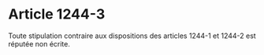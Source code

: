 # Article 1244-3

Toute stipulation contraire aux dispositions des articles 1244-1 et 1244-2 est réputée non écrite.
